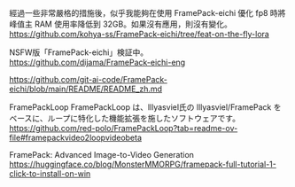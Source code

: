 經過一些非常嚴格的措施後，似乎我能夠在使用 FramePack-eichi 優化 fp8 時將峰值主 RAM 使用率降低到 32GB。如果沒有應用，則沒有變化。
https://github.com/kohya-ss/FramePack-eichi/tree/feat-on-the-fly-lora

NSFW版「FramePack-eichi」検証中。
https://github.com/dijama/FramePack-eichi-eng

https://github.com/git-ai-code/FramePack-eichi/blob/main/README/README_zh.md

FramePackLoop  FramePackLoop は、lllyasviel氏の lllyasviel/FramePack をベースに、ループに特化した機能拡張を施したソフトウェアです。
https://github.com/red-polo/FramePackLoop?tab=readme-ov-file#framepackvideo2loopvideobeta


FramePack: Advanced Image-to-Video Generation
https://huggingface.co/blog/MonsterMMORPG/framepack-full-tutorial-1-click-to-install-on-win

